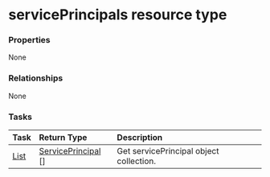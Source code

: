 # servicePrincipals resource type



### Properties
None

### Relationships
None


### Tasks

| Task		   | Return Type	|Description|
|:---------------|:--------|:----------|
|[List](../api/serviceprincipal_list.md) | [ServicePrincipal](serviceprincipal.md) [] |Get servicePrincipal object collection. |

<!-- uuid: 1a5a606b-9723-4de0-b5ee-74aa2e73dca2
2015-10-12 23:28:12 UTC -->